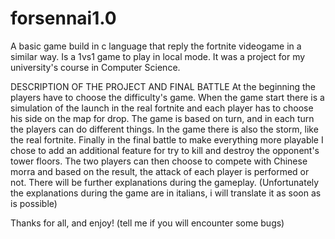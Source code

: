 # forsennai1.0
A basic game build in c language that reply the fortnite videogame in a similar way. Is a 1vs1 game to play in local mode. It was a project for my university's course in Computer Science.

DESCRIPTION OF THE PROJECT AND FINAL BATTLE
At the beginning the players have to choose the difficulty's game. When the game start there is a simulation of the launch in the real fortnite and each player has to choose his side on the map for drop.
The game is based on turn, and in each turn the players can do different things.
In the game there is also the storm, like the real fortnite.
Finally in the final battle to make everything more playable I chose to add an additional feature for
try to kill and destroy the opponent's tower floors. The two players can then choose
to compete with Chinese morra and based on the result, the attack of each player is performed or not.
There will be further explanations during the gameplay.
(Unfortunately the explanations during the game are in italians, i will translate it as soon as is possible)

Thanks for all, and enjoy!
(tell me if you will encounter some bugs)

